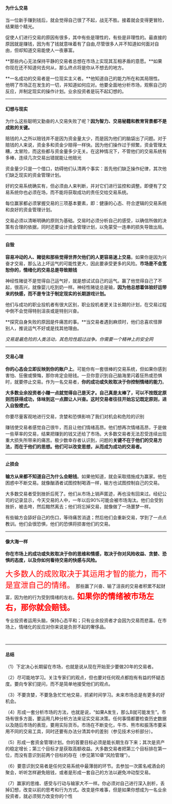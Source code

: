 <!-- > ## 个体心理 -->

#### 为什么交易
当一位新手赚到钱后，就会觉得自己很了不起，战无不胜。接着就会变得更冒险，结果赔个精光。

促使人们进行交易的原因有很多，其中有些是理性的，有些是非理性的。最直接的原因就是赚钱，因为有了钱就意味着有了自由,尽管很多人并不知道如何面对自由，但却知道交易能使人一夜暴富。

**那些内心无法保持平静的交易者总想在市场上实现其互相矛盾的意愿。**如果你现在还不知道何去何从，那么终点将是你从不想去的地方。


**一名成功的交易者是一位现实主义者。**他知道自己的能力所在和其局限性。他明了市场正在发生的一切，并知道如何应对。他要全面地分析市场，观察自己的反应，并制定现实的操作计划。业余投资者是玩不起幻想的。

---

#### 幻想与现实
为什么这些聪明又勤奋的人交易失败了呢？**因为智力、交易秘籍和教育背景都不是成败的关键。**

赔钱的人之所以赔钱并不是因为资金量太少，而是因为他们的脑袋出了问题。对于赔钱的人来说，资金多和资金少赔得一样快。因为他们操作过于频繁，资金管理太糟，太冒险，而这些都与资金量多少无关。在这种情况下，不管他们的交易系统有多棒，连续几次交易出错就能让他赔光

资金量少只是一个借口，妨碍他们认清两个事实：首先他们缺乏操作纪律，其次他们缺乏现实的资金管理计划。

好的交易系统确实有，但必须由人来判断，并对它们进行监控和调整。即便有了交易系统你也必须在场，而不能将获取成功的责任交给交易系统。

每位赢家都必须掌握交易的三项基本要素，即：健康的心态、符合逻辑的交易系统和良好的资金管理计划。

交易必须以清晰明确的原则为基础。交易时必须分析自己的感受，以确信所做的决策有合理的依据，同时还要设计资金管理计划，以免蒙受一连串的损失导致出局。

---

#### 自毁

**容易冲动的人、赌徒和那些觉得世界欠他们的人更容易迷上交易**。如果你是因为兴奋才交易，那么沾上坏运气的可能性更大，因此要承受更多的风险。**市场是不会宽恕你的，情绪化的交易总是导致赔钱**

神经性赌徒不是觉得自己运气好，就是想试试自己的运气。赢了他觉得自己了不起，很高兴，就像婴儿吃到奶一样。神经性赌徒总是输，**因为他总想着体验好运带来的快感，而不是专注于制定现实的长期游戏计划。**

他们与成功的职业投机者有很大区别，职业投机者更关注长期的计划，在交易过程中倒不会觉得特别沮丧或是特别兴奋。

**探究自身失败的原因是件痛苦的事。**当交易者遇到麻烦时，他们总喜欢怪罪别人，推说运气不好或是找其他理由。

*交易是最危险的人类活动，其危险性超过战争。你需要一个精神上的安全网*

---

#### 交易心理

**你的心态会立即反映到你的账户上**。可能你有一套很棒的交易系统，但如果你感到害怕、狂傲或懊悔，那你肯定会赔钱。一旦你意识到自己脑海里闪着狂热或恐惧时，就要停止交易。作为一名交易者，**你的成功或失败取决于你控制情绪的能力**。

**大多数业余投资者小赚一点就觉得自己是天才。自己真是太棒了，可以不按既定原则而获得成功，体味到这一点颇让人兴奋。这时交易者往往开始忘记既定原则，进入自毁模式。**

你要尽量客观地进行交易，贪婪和恐惧影响了我们对机会和危险的识别

赚钱使交易者感觉自己很牛，而且让他们情绪高昂。他们想再次情绪高昂，于是做一些草率的交易，结果把赚到的钱又还给了市场。大多数交易者无法忍受连续出现重大损失所带来的痛苦。极少数幸存者认识到，问题的**关键不在于他们的交易方法，而在于他们的思想。他们可以改变思想，从而成为成功的交易者。**

---

#### 止损会

**输方从来都不知道自己为什么会赔钱**。如果他知道，就会采取措施成为赢家。他在困惑中不断交易。就像酗酒者试图控制喝酒一样，输方也试图控制自己的交易。

大多数交易者受到挫折后死了。他们从市场上销声匿迹，再也没有回来过。经纪公司的记录显示，今天交易的人中，一年以后90%可能会被市场淘汰。他们会受到挫折，被击垮，然后黯然离去；他们将忘掉交易，就像做了一场噩梦一样。

有些输方会舔好自己的伤口，等待痛苦消退；然后他们会重新交易，学到了一点点教训。他们会很恐惧，他们的恐惧将损害他们的交易。

---

#### 像大海一样

**你在市场上的成功或失败取决于你的思维和情感，取决于你对风险收益、贪婪、恐惧的态度，以及你如何看待交易的快感与风险。**

<font color="#ff0000" size=5>大多数人的成败取决于其运用才智的能力，而不是宣泄自己的情绪。</font> 那些赢了兴奋、输了沮丧的交易者积累不起财富，因为他的行为受到情绪的左右。<font color="#ff0000" size=5><b>如果你的情绪被市场左右，那你就会赔钱。</b></font>

专业投资者运用头脑，保持心态平和；只有业余投资者才会因为交易而悲喜。在市场上，情绪化的反应对你来说是负担不起的奢侈品。

</br>

---

#### 总结
（1）下定决心长期留在市场，也就是说从现在开始至少要做20年的交易者。

（2）尽可能地学习。关注专家们的观点，但也要对任何观点都抱有有益的怀疑态度。要向专家们提问，而不是简单地接受他们的观点。

（3）不要贪婪，不要急急忙忙地交易，抓紧时间学习。未来市场总是有更多的好机会。

（4）形成一套分析市场的方法，也就是说，“如果A发生，那么B就可能发生”。市场有很多方面，要运用几种分析方法来证实交易决策。任何事情都要检查历史数据以及随后市场的表现，要用实际货币。市场在不断变化，牛市、熊市和振荡市要采用不同的交易工具，同时还要有办法分清其中的差别（参见技术分析部分）。

（5）形成一套资金管理计划。你的首要目标必须是能长期生存下来；其次是资产的稳定增长；第三个目标才是获取高额收益。大多数交易者把第三个目标排在第一位，而没有意识到前两个目标的存在（参见第10章“风险管理”）。

（6）要意识到交易者是任何交易系统中最薄弱的环节。去参加一次匿名戒酒会的聚会，听听怎样避免赔钱，或者是形成一套自己的方法以避免冲动型交易。

（7）赢家的思维、感受与行动与输家大不一样。你必须对自己进行深入剖析，丢掉幻想，改变以前的思考和行为方式。改变是件难事，但是如果你想成为一名业余投资者，就必须努力改变你的个性



























